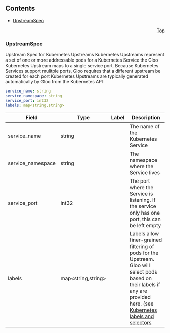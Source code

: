 <a name="top"></a>

## Contents
  - [UpstreamSpec](#gloo.api.kubernetes.v1.UpstreamSpec)



<a name="github.com/solo-io/gloo/pkg/plugins/kubernetes/spec"></a>
<p align="right"><a href="#top">Top</a></p>




<a name="gloo.api.kubernetes.v1.UpstreamSpec"></a>

### UpstreamSpec
Upstream Spec for Kubernetes Upstreams
Kubernetes Upstreams represent a set of one or more addressable pods for a Kubernetes Service
the Gloo Kubernetes Upstream maps to a single service port. Because Kubernetes Services support mulitple ports,
Gloo requires that a different upstream be created for each port
Kubernetes Upstreams are typically generated automatically by Gloo from the Kubernetes API


```yaml
service_name: string
service_namespace: string
service_port: int32
labels: map<string,string>

```
| Field | Type | Label | Description |
| ----- | ---- | ----- | ----------- |
| service_name | string |  | The name of the Kubernetes Service |
| service_namespace | string |  | The namespace where the Service lives |
| service_port | int32 |  | The port where the Service is listening. If the service only has one port, this can be left empty |
| labels | map&lt;string,string&gt; |  | Labels allow finer-grained filtering of pods for the Upstream. Gloo will select pods based on their labels if any are provided here. (see [Kubernetes labels and selectors](https://kubernetes.io/docs/concepts/overview/working-with-objects/labels/) |





 

 

 


